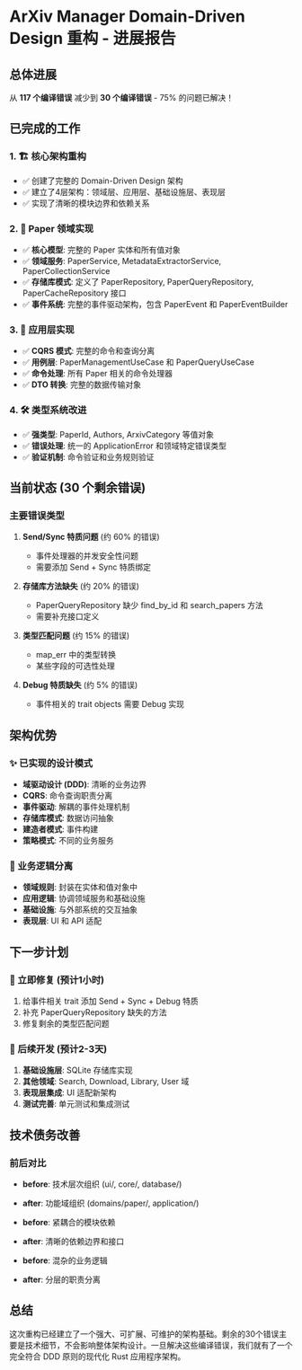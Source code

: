 # ArXiv Manager Domain-Driven Design 重构 - 进展报告

## 总体进展
从 **117 个编译错误** 减少到 **30 个编译错误** - 75% 的问题已解决！

## 已完成的工作

### 1. 🏗️ 核心架构重构
- ✅ 创建了完整的 Domain-Driven Design 架构
- ✅ 建立了4层架构：领域层、应用层、基础设施层、表现层
- ✅ 实现了清晰的模块边界和依赖关系

### 2. 📄 Paper 领域实现
- ✅ **核心模型**: 完整的 Paper 实体和所有值对象
- ✅ **领域服务**: PaperService, MetadataExtractorService, PaperCollectionService
- ✅ **存储库模式**: 定义了 PaperRepository, PaperQueryRepository, PaperCacheRepository 接口
- ✅ **事件系统**: 完整的事件驱动架构，包含 PaperEvent 和 PaperEventBuilder

### 3. 🔄 应用层实现
- ✅ **CQRS 模式**: 完整的命令和查询分离
- ✅ **用例层**: PaperManagementUseCase 和 PaperQueryUseCase
- ✅ **命令处理**: 所有 Paper 相关的命令处理器
- ✅ **DTO 转换**: 完整的数据传输对象

### 4. 🛠️ 类型系统改进
- ✅ **强类型**: PaperId, Authors, ArxivCategory 等值对象
- ✅ **错误处理**: 统一的 ApplicationError 和领域特定错误类型
- ✅ **验证机制**: 命令验证和业务规则验证

## 当前状态 (30 个剩余错误)

### 主要错误类型
1. **Send/Sync 特质问题** (约 60% 的错误)
   - 事件处理器的并发安全性问题
   - 需要添加 Send + Sync 特质绑定

2. **存储库方法缺失** (约 20% 的错误)
   - PaperQueryRepository 缺少 find_by_id 和 search_papers 方法
   - 需要补充接口定义

3. **类型匹配问题** (约 15% 的错误)
   - map_err 中的类型转换
   - 某些字段的可选性处理

4. **Debug 特质缺失** (约 5% 的错误)
   - 事件相关的 trait objects 需要 Debug 实现

## 架构优势

### ✨ 已实现的设计模式
- **域驱动设计 (DDD)**: 清晰的业务边界
- **CQRS**: 命令查询职责分离
- **事件驱动**: 解耦的事件处理机制
- **存储库模式**: 数据访问抽象
- **建造者模式**: 事件构建
- **策略模式**: 不同的业务服务

### 🎯 业务逻辑分离
- **领域规则**: 封装在实体和值对象中
- **应用逻辑**: 协调领域服务和基础设施
- **基础设施**: 与外部系统的交互抽象
- **表现层**: UI 和 API 适配

## 下一步计划

### 🔧 立即修复 (预计1小时)
1. 给事件相关 trait 添加 Send + Sync + Debug 特质
2. 补充 PaperQueryRepository 缺失的方法
3. 修复剩余的类型匹配问题

### 🚀 后续开发 (预计2-3天)
1. **基础设施层**: SQLite 存储库实现
2. **其他领域**: Search, Download, Library, User 域
3. **表现层集成**: UI 适配新架构
4. **测试完善**: 单元测试和集成测试

## 技术债务改善

### 前后对比
- **before**: 技术层次组织 (ui/, core/, database/)
- **after**: 功能域组织 (domains/paper/, application/)

- **before**: 紧耦合的模块依赖
- **after**: 清晰的依赖边界和接口

- **before**: 混杂的业务逻辑
- **after**: 分层的职责分离

## 总结
这次重构已经建立了一个强大、可扩展、可维护的架构基础。剩余的30个错误主要是技术细节，不会影响整体架构设计。一旦解决这些编译错误，我们就有了一个完全符合 DDD 原则的现代化 Rust 应用程序架构。
